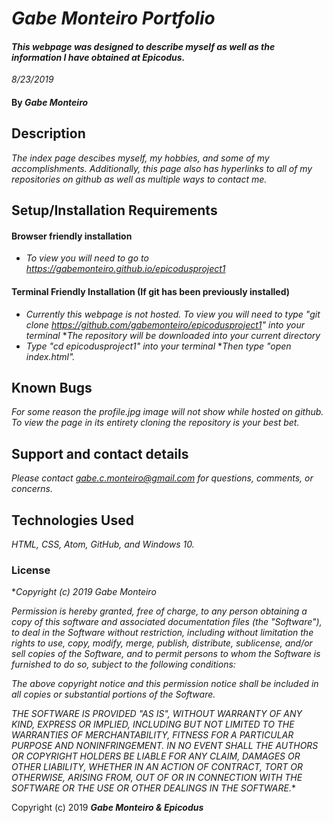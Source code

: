 # _Gabe Monteiro Portfolio_

#### _This webpage was designed to describe myself as well as the information I have obtained at Epicodus._

_8/23/2019_

#### By _**Gabe Monteiro**_

## Description

_The index page descibes myself, my hobbies, and some of my accomplishments. Additionally, this page also has hyperlinks to all of my repositories on github as well as multiple ways to contact me._

## Setup/Installation Requirements

#### Browser friendly installation
* _To view you will need to go to https://gabemonteiro.github.io/epicodusproject1_

#### Terminal Friendly Installation (If git has been previously installed)
* _Currently this webpage is not hosted. To view you will need to type "git clone https://github.com/gabemonteiro/epicodusproject1" into your terminal_
*_The repository will be downloaded into your current directory_
* _Type "cd epicodusproject1" into your terminal_
*_Then type "open index.html"._

## Known Bugs

_For some reason the profile.jpg image will not show while hosted on github. To view the page in its entirety cloning the repository is your best bet._

## Support and contact details

_Please contact gabe.c.monteiro@gmail.com for questions, comments, or concerns._

## Technologies Used

_HTML, CSS, Atom, GitHub, and Windows 10._

### License

*_Copyright (c) 2019 Gabe Monteiro_

_Permission is hereby granted, free of charge, to any person obtaining a copy
of this software and associated documentation files (the "Software"), to deal
in the Software without restriction, including without limitation the rights
to use, copy, modify, merge, publish, distribute, sublicense, and/or sell
copies of the Software, and to permit persons to whom the Software is
furnished to do so, subject to the following conditions:_

_The above copyright notice and this permission notice shall be included in all
copies or substantial portions of the Software._

_THE SOFTWARE IS PROVIDED "AS IS", WITHOUT WARRANTY OF ANY KIND, EXPRESS OR
IMPLIED, INCLUDING BUT NOT LIMITED TO THE WARRANTIES OF MERCHANTABILITY,
FITNESS FOR A PARTICULAR PURPOSE AND NONINFRINGEMENT. IN NO EVENT SHALL THE
AUTHORS OR COPYRIGHT HOLDERS BE LIABLE FOR ANY CLAIM, DAMAGES OR OTHER
LIABILITY, WHETHER IN AN ACTION OF CONTRACT, TORT OR OTHERWISE, ARISING FROM,
OUT OF OR IN CONNECTION WITH THE SOFTWARE OR THE USE OR OTHER DEALINGS IN THE
SOFTWARE._*

Copyright (c) 2019 **_Gabe Monteiro & Epicodus_**
